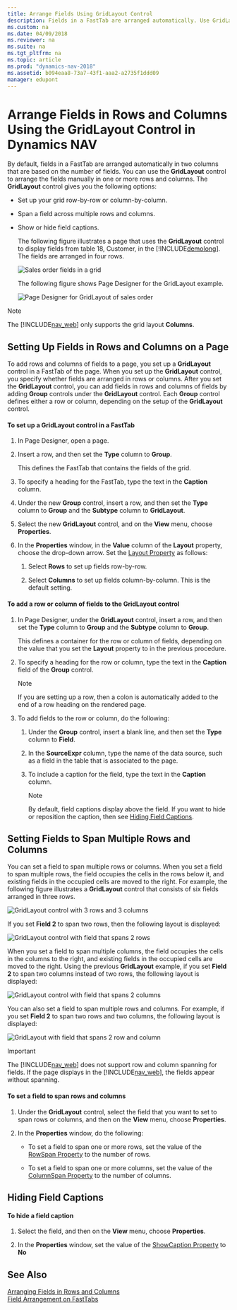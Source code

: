 ```yaml
---
title: Arrange Fields Using GridLayout Control
description: Fields in a FastTab are arranged automatically. Use GridLayout control to manually set up rows, columns, span fields across, and show or hide captions.
ms.custom: na
ms.date: 04/09/2018
ms.reviewer: na
ms.suite: na
ms.tgt_pltfrm: na
ms.topic: article
ms.prod: "dynamics-nav-2018"
ms.assetid: b094eaa8-73a7-43f1-aaa2-a2735f1ddd09
manager: edupont
---
```

# Arrange Fields in Rows and Columns Using the GridLayout Control in Dynamics NAV
By default, fields in a FastTab are arranged automatically in two columns that are based on the number of fields. You can use the **GridLayout** control to arrange the fields manually in one or more rows and columns. The **GridLayout** control gives you the following options:  

- Set up your grid row-by-row or column-by-column.  

- Span a field across multiple rows and columns.  

- Show or hide field captions.  

  The following figure illustrates a page that uses the **GridLayout** control to display fields from table 18, Customer, in the [!INCLUDE[demolong](includes/demolong_md.md)]. The fields are arranged in four rows.  

  ![Sales order fields in a grid](media/RTCGridLayoutSalesOrderExample.png "RTCGridLayoutSalesOrderExample")  

  The following figure shows Page Designer for the GridLayout example.  

  ![Page Designer for GridLayout of sales order](media/PageDesignerGridLayoutSalesOrder.png "PageDesignerGridLayoutSalesOrder")  

>[!NOTE]
> The [!INCLUDE[nav_web](includes/nav_web_md.md)] only supports the grid layout **Columns**.

## Setting Up Fields in Rows and Columns on a Page  
 To add rows and columns of fields to a page, you set up a **GridLayout** control in a FastTab of the page. When you set up the **GridLayout** control, you specify whether fields are arranged in rows or columns. After you set the **GridLayout** control, you can add fields in rows and columns of fields by adding **Group** controls under the **GridLayout** control. Each **Group** control defines either a row or column, depending on the setup of the **GridLayout** control.  

#### To set up a GridLayout control in a FastTab  

1.  In Page Designer, open a page.  

2.  Insert a row, and then set the **Type** column to **Group**.  

     This defines the FastTab that contains the fields of the grid.  

3.  To specify a heading for the FastTab, type the text in the **Caption** column.  

4.  Under the new **Group** control, insert a row, and then set the **Type** column to **Group** and the **Subtype** column to **GridLayout**.  

5.  Select the new **GridLayout** control, and on the **View** menu, choose **Properties**.  

6.  In the **Properties** window, in the **Value** column of the **Layout** property, choose the drop-down arrow. Set the [Layout Property](Layout-Property.md) as follows:  

    1.  Select **Rows** to set up fields row-by-row.  

    2.  Select **Columns** to set up fields column-by-column. This is the default setting.  

#### To add a row or column of fields to the GridLayout control  

1.  In Page Designer, under the **GridLayout** control, insert a row, and then set the **Type** column to **Group** and the **Subtype** column to **Group**.  

     This defines a container for the row or column of fields, depending on the value that you set the **Layout** property to in the previous procedure.  

2.  To specify a heading for the row or column, type the text in the **Caption** field of the **Group** control.  

    > [!NOTE]  
    >  If you are setting up a row, then a colon is automatically added to the end of a row heading on the rendered page.  

3.  To add fields to the row or column, do the following:  

    1.  Under the **Group** control, insert a blank line, and then set the **Type** column to **Field**.  

    2.  In the **SourceExpr** column, type the name of the data source, such as a field in the table that is associated to the page.  

    3.  To include a caption for the field, type the text in the **Caption** column.  

        > [!NOTE]  
        >  By default, field captions display above the field. If you want to hide or reposition the caption, then see [Hiding Field Captions](How-to--Arrange-Fields-in-Rows-and-Columns-Using-the-GridLayout-Control.md#position).  

## Setting Fields to Span Multiple Rows and Columns  
 You can set a field to span multiple rows or columns. When you set a field to span multiple rows, the field occupies the cells in the rows below it, and existing fields in the occupied cells are moved to the right. For example, the following figure illustrates a **GridLayout** control that consists of six fields arranged in three rows.  

 ![GridLayout control with 3 rows and 3 columns](media/NAVGridLayout3rX3c.png "NAVGridLayout3rX3c")  

 If you set **Field 2** to span two rows, then the following layout is displayed:  

 ![GridLayout control with field that spans 2 rows](media/NAVGridLayoutRowSpan3x3.png "NAVGridLayoutRowSpan3x3")  

 When you set a field to span multiple columns, the field occupies the cells in the columns to the right, and existing fields in the occupied cells are moved to the right. Using the previous **GridLayout** example, if you set **Field 2** to span two columns instead of two rows, the following layout is displayed:  

 ![GridLayout control with field that spans 2 columns](media/NAVGridLayoutColSpan3x3.png "NAVGridLayoutColSpan3x3")  

 You can also set a field to span multiple rows and columns. For example, if you set **Field 2** to span two rows and two columns, the following layout is displayed:  

 ![GridLayout with field that spans 2 row and column](media/NAV_GridLayout_RoxColSpan_3x3.png "NAV\_GridLayout\_RoxColSpan\_3x3")  

> [!IMPORTANT]  
>  The [!INCLUDE[nav_web](includes/nav_web_md.md)] does not support row and column spanning for fields. If the page displays in the [!INCLUDE[nav_web](includes/nav_web_md.md)], the fields appear without spanning.  

#### To set a field to span rows and columns  

1.  Under the **GridLayout** control, select the field that you want to set to span rows or columns, and then on the **View** menu, choose **Properties**.  

2.  In the **Properties** window, do the following:  

    -   To set a field to span one or more rows, set the value of the [RowSpan Property](RowSpan-Property.md) to the number of rows.  

    -   To set a field to span one or more columns, set the value of the [ColumnSpan Property](ColumnSpan-Property.md) to the number of columns.  

##  <a name="position"></a> Hiding Field Captions  

#### To hide a field caption  

1.  Select the field, and then on the **View** menu, choose **Properties**.  

2.  In the **Properties** window, set the value of the [ShowCaption Property](ShowCaption-Property.md) to **No**  

## See Also  
 [Arranging Fields in Rows and Columns](Arranging-Fields-in-Rows-and-Columns.md)   
 [Field Arrangement on FastTabs](Field-Arrangement-on-FastTabs.md)
